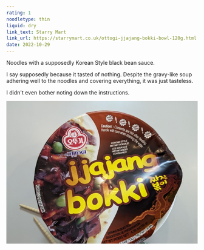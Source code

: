 ```yaml
---
rating: 1
noodletype: thin
liquid: dry
link_text: Starry Mart
link_url: https://starrymart.co.uk/ottogi-jjajang-bokki-bowl-120g.html
date: 2022-10-29
---
```


Noodles with a supposedly Korean Style black bean sauce.  

I say supposedly because it tasted of nothing. Despite the gravy-like soup adhering well to the noodles and covering everything, it was just tasteless.  

I didn't even bother noting down the instructions.  

![Ottogi Jjajang Bokki](images/013.jpg)